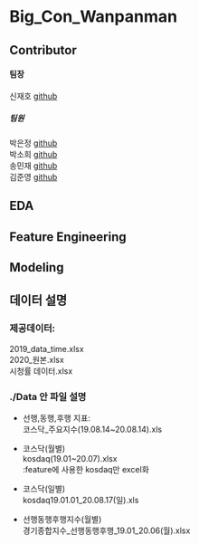 # Big_Con_Wanpanman

## Contributor
#### 팀장 
신재호 [github](https://github.com/gifrds)
##### 팀원 
박은정 [github](https://github.com/Eundms)<br>
박소희 [github](https://github.com/shp1204)<br>
송민재 [github](https://github.com/hsu-201458085)<br>
김준영 [github](https://github.com/KJY386)<br>

## EDA

## Feature Engineering 

## Modeling


## 데이터 설명

### 제공데이터:<br>
2019_data_time.xlsx<br>
2020_원본.xlsx<br>
시청률 데이터.xlsx<br>

### ./Data 안 파일 설명

* 선행,동행,후행 지표:<br>
코스닥_주요지수(19.08.14~20.08.14).xls<br>

* 코스닥(월별)<br>
kosdaq(19.01~20.07).xlsx<br>:feature에 사용한 kosdaq만 excel화

* 코스닥(일별)<br>
kosdaq19.01.01_20.08.17(일).xls<br>

* 선행동행후행지수(월별)<br>
경기종합지수_선행동행후행_19.01_20.06(월).xlsx<br>

